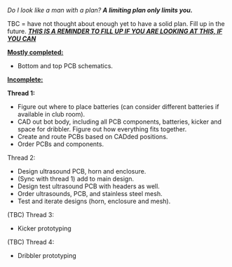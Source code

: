 _Do I look like a man with a plan? **A limiting plan only limits you.**_

TBC = have not thought about enough yet to have a solid plan. Fill up in the future.
<ins>**_THIS IS A REMINDER TO FILL UP IF YOU ARE LOOKING AT THIS, IF YOU CAN_**<ins>

<ins>**Mostly completed:**</ins>
- Bottom and top PCB schematics.

<ins>**Incomplete:**</ins>

**Thread 1:**
- Figure out where to place batteries (can consider different batteries if available in club room).
- CAD out bot body, including all PCB components, batteries, kicker and space for dribbler. Figure out how everything fits together.
- Create and route PCBs based on CADded positions.
- Order PCBs and components.

Thread 2:
- Design ultrasound PCB, horn and enclosure.
- (Sync with thread 1) add to main design.
- Design test ultrasound PCB with headers as well.
- Order ultrasounds, PCB, and stainless steel mesh.
- Test and iterate designs (horn, enclosure and mesh).

(TBC) Thread 3:
- Kicker prototyping

(TBC) Thread 4:
- Dribbler prototyping